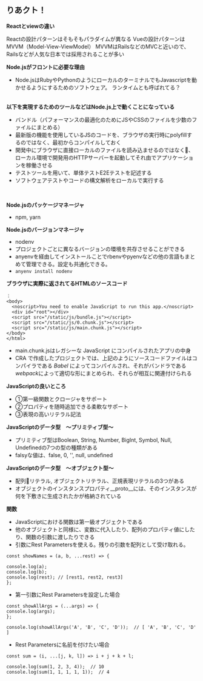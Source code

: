 ## りあクト！

<b>Reactとviewの違い</b>
<br>

Reactの設計パターンはそもそもパラダイムが異なる
Vueの設計パターンはMVVM（Model-View-ViewModel）
MVVMはRailsなどのMVCと近いので、Railsなどが人気な日本では採用されることが多い

<b>Node.jsがフロントに必要な理由</b>
<br>

* Node.jsはRubyやPythonのようにローカルのターミナルでもJavascriptを動かせるようにするためのソフトウェア。
ランタイムとも呼ばれてる？

<br>
<b>以下を実現するためのツールなどはNode.js上で動くことになっている</b>
<br>

- バンドル（パフォーマンスの最適化のためにJSやCSSのファイルを少数のファイルにまとめる）
- 最新版の機能を使用しているJSのコードを、ブラウザの実行時にpolyfillするのではなく、最初からコンパイルしておく
- 開発中にブラウザに直接ローカルのファイルを読み込ませるのではなく、ローカル環境で開発用のHTTPサーバーを起動してそれ由でアプリケーションを稼働させる
- テストツールを用いて、単体テストE2Eテストを記述する
- ソフトウェアテストやコードの構文解析をローカルで実行する
<br>

<b>Node.jsのパッケージマネージャ</b>
- npm, yarn

<b>Node.jsのバージョンマネージャ</b>
- nodenv
- プロジェクトごとに異なるバージョンの環境を共存させることができる
- anyenvを経由してインストールことでrbenvやpyenvなどの他の言語もまとめて管理できる。設定も共通化できる。
- `anyenv install nodenv`

<b>ブラウザに実際に返されてるHTMLのソースコード</b>
```
︙
<body>
  <noscript>You need to enable JavaScript to run this app.</noscript>
  <div id="root"></div>
  <script src="/static/js/bundle.js"></script>
  <script src="/static/js/0.chunk.js"></script>
  <script src="/static/js/main.chunk.js"></script>
</body>
</html>
```
- main.chunk.jsはレガシーな JavaScript にコンパイルされたアプリの中身
- CRA で作成したプロジェクトでは、上記のようにソースコードファイルはコンパイラである *Babel* によってコンパイルされ、それがバンドラである*webpack*によって適切な形にまとめられ、それらが相互に関連付けられる

<b>JavaScriptの良いところ</b>
- ①第一級関数とクロージャをサポート
- ②プロパティを随時追加できる柔軟なサポート
- ③表現の高いリテラル記法

<b>JavaScriptのデータ型　〜プリミティブ型〜</b>
- プリミティブ型はBoolean, String, Number, BigInt, Symbol, Null, Undefinedの7つの型の種類がある
- falsyな値は、false, 0, '', null, undefined

<b>JavaScriptのデータ型　〜オブジェクト型〜</b>
- 配列リテラル, オブジェクトリテラル、正規表現リテラルの3つがある
- オブジェクトのインスタンスプロパティ__proto__には、そのインスタンスが何を下敷きに生成されたかが格納されている

<b>関数</b>
- JavaScriptにおける関数は第一級オブジェクトである
- 他のオブジェクトと同様に、変数に代入したり、配列のプロパティ値にしたり、関数の引数に渡したりできる
- 引数にRest Parametersを使える。残りの引数を配列として受け取れる。
```
const showNames = (a, b, ...rest) => {

console.log(a);
console.log(b);
console.log(rest); // [rest1, rest2, rest3]
};
```
- 第一引数にRest Parametersを設定した場合
```
const showAllArgs = (...args) => {
console.log(args);
};

console.log(showAllArgs('A', 'B', 'C', 'D'));  // [ 'A', 'B', 'C', 'D' ]
```
- Rest Parametersに名前を付けたい場合
```
const sum = (i, ...[j, k, l]) => i + j + k + l;

console.log(sum(1, 2, 3, 4));  // 10
console.log(sum(1, 1, 1, 1, 1));  // 4
```


